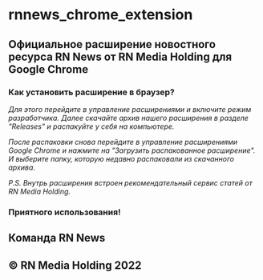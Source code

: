 # rnnews_chrome_extension
## **Официальное расширение новостного ресурса RN News от RN Media Holding для Google Chrome**

### **Как установить расширение в браузер?**

*Для этого перейдите в управление расширениями и включите режим разработчика. Далее скачайте архив нашего расширения в разделе "Releases" и распакуйте у себя на компьютере.*

*После распаковки снова перейдите в управление расширениями Google Chrome и нажмите на "Загрузить распакованное расширение". И выберите папку, которую недавно распаковали из скачанного архива.*

*P.S. Внутрь расширения встроен рекомендательный сервис статей от RN Media Holding.*

### **Приятного использования!**

## **Команда RN News**  
## **© RN Media Holding 2022**
